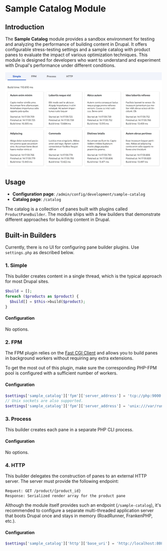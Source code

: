 # Sample Catalog Module

## Introduction

The **Sample Catalog** module provides a sandbox environment for testing and analyzing the performance of building content in Drupal. It offers configurable stress-testing settings and a sample catalog with product panes to evaluate the impact of various optimization techniques. This module is designed for developers who want to understand and experiment with Drupal's performance under different conditions.

<img src="./assets/screenshot.jpg" alt="Catalog screenshot">

## Usage

- **Configuration page**: `/admin/config/development/sample-catalog`
- **Catalog page**: `/catalog`

The catalog is a collection of panes built with plugins called `ProductPaneBuilder`. The module ships with a few builders that demonstrate different approaches for building content in Drupal.

## Built-in Builders

Currently, there is no UI for configuring pane builder plugins. Use `settings.php` as described below.

### 1. Simple

This builder creates content in a single thread, which is the typical approach for most Drupal sites.

```php
$build = [];
foreach ($products as $product) {
  $build[] = $this->build($product);
}
```

#### Configuration

No options.

### 2. FPM

The FPM plugin relies on the [Fast CGI Client](https://github.com/hollodotme/fast-cgi-client)
and allows you to build panes in background workers without requiring any extra extensions.

To get the most out of this plugin, make sure the corresponding PHP-FPM pool is configured with
a sufficient number of workers.

#### Configuration

```php
$settings['sample_catalog']['fpm']['server_address'] = 'tcp://php:9000';
// Unix sockets are also supported.
$settings['sample_catalog']['fpm']['server_address'] = 'unix:///var/run/php-fpm.sock';
```

### 3. Process

This builder creates each pane in a separate PHP CLI process.

#### Configuration

No options.

### 4. HTTP

This builder delegates the construction of panes to an external HTTP server. The server must
provide the following endpoint:

```
Request: GET /product/{product_id}
Response: Serialized render array for the product pane
```

Although the module itself provides such an endpoint (`/sample-catalog`), it's recommended
to configure a separate multi-threaded application server that boots Drupal once and stays
in memory (RoadRunner, FrankenPHP, etc.).

#### Configuration

```php
$settings['sample_catalog']['http']['base_uri'] = 'http://localhost:8080/sample-catalog';
```
